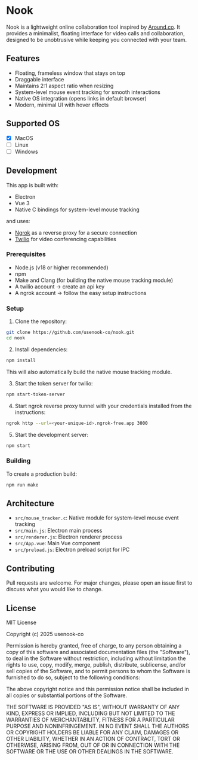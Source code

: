 # Nook

Nook is a lightweight online collaboration tool inspired by [Around.co](https://around.co). It provides a minimalist, floating interface for video calls and collaboration, designed to be unobtrusive while keeping you connected with your team.

## Features

- Floating, frameless window that stays on top
- Draggable interface
- Maintains 2:1 aspect ratio when resizing
- System-level mouse event tracking for smooth interactions
- Native OS integration (opens links in default browser)
- Modern, minimal UI with hover effects

## Supported OS

- [x] MacOS
- [ ] Linux
- [ ] Windows

## Development

This app is built with:

- Electron
- Vue 3
- Native C bindings for system-level mouse tracking

and uses:

- [Ngrok](https://ngrok.com/) as a reverse proxy for a secure connection
- [Twilio](https://www.twilio.com/) for video conferencing capabilities

### Prerequisites

- Node.js (v18 or higher recommended)
- npm
- Make and Clang (for building the native mouse tracking module)
- A twilio account -> create an api key
- A ngrok account -> follow the easy setup instructions

### Setup

1. Clone the repository:

```bash
git clone https://github.com/usenook-co/nook.git
cd nook
```

2. Install dependencies:

```bash
npm install
```

This will also automatically build the native mouse tracking module.

3. Start the token server for twilio:

```bash
npm start-token-server
```

4. Start ngrok reverse proxy tunnel with your credentials installed from the instructions:

```bash
ngrok http --url=<your-unique-id>.ngrok-free.app 3000 
```

5. Start the development server:

```bash
npm start
```

### Building

To create a production build:

```bash
npm run make
```

## Architecture

- `src/mouse_tracker.c`: Native module for system-level mouse event tracking
- `src/main.js`: Electron main process
- `src/renderer.js`: Electron renderer process
- `src/App.vue`: Main Vue component
- `src/preload.js`: Electron preload script for IPC

## Contributing

Pull requests are welcome. For major changes, please open an issue first to discuss what you would like to change.

## License

MIT License

Copyright (c) 2025 usenook-co

Permission is hereby granted, free of charge, to any person obtaining a copy
of this software and associated documentation files (the "Software"), to deal
in the Software without restriction, including without limitation the rights
to use, copy, modify, merge, publish, distribute, sublicense, and/or sell
copies of the Software, and to permit persons to whom the Software is
furnished to do so, subject to the following conditions:

The above copyright notice and this permission notice shall be included in all
copies or substantial portions of the Software.

THE SOFTWARE IS PROVIDED "AS IS", WITHOUT WARRANTY OF ANY KIND, EXPRESS OR
IMPLIED, INCLUDING BUT NOT LIMITED TO THE WARRANTIES OF MERCHANTABILITY,
FITNESS FOR A PARTICULAR PURPOSE AND NONINFRINGEMENT. IN NO EVENT SHALL THE
AUTHORS OR COPYRIGHT HOLDERS BE LIABLE FOR ANY CLAIM, DAMAGES OR OTHER
LIABILITY, WHETHER IN AN ACTION OF CONTRACT, TORT OR OTHERWISE, ARISING FROM,
OUT OF OR IN CONNECTION WITH THE SOFTWARE OR THE USE OR OTHER DEALINGS IN THE
SOFTWARE.
